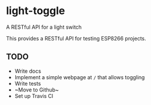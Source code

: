 # light-toggle

A RESTful API for a light switch

This provides a RESTful API for testing ESP8266 projects.

## TODO

- Write docs
- Implement a simple webpage at `/` that allows toggling
- Write tests
- ~Move to Github~
- Set up Travis CI


